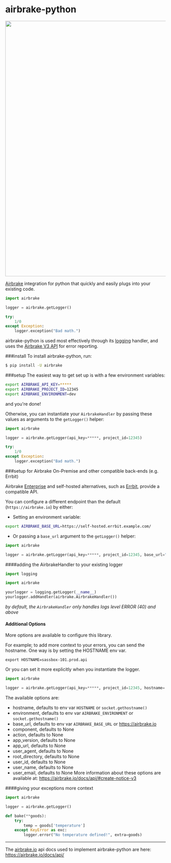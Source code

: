 airbrake-python
===============

<img src="http://f.cl.ly/items/3Z1A202C1U2j3E1O1N0n/python%2009.19.32.jpg" width=800px>

[Airbrake](https://airbrake.io/) integration for python that quickly and easily plugs into your existing code.

```python
import airbrake

logger = airbrake.getLogger()

try:
    1/0
except Exception:
    logger.exception("Bad math.")

```
airbrake-python is used most effectively through its [logging](http://docs.python.org/2/library/logging.html) handler, and uses the [Airbrake V3 API](https://airbrake.io/docs/api/) for error reporting.

###install
To install airbrake-python, run:
```bash
$ pip install -U airbrake
```

###setup
The easiest way to get set up is with a few environment variables:
```bash
export AIRBRAKE_API_KEY=*****
export AIRBRAKE_PROJECT_ID=12345
export AIRBRAKE_ENVIRONMENT=dev
```
and you're done!  


Otherwise, you can instantiate your `AirbrakeHandler` by passing these values as arguments to the `getLogger()` helper:
```python
import airbrake

logger = airbrake.getLogger(api_key=*****, project_id=12345)

try:
    1/0
except Exception:
    logger.exception("Bad math.")
```

###setup for Airbrake On-Premise and other compatible back-ends (e.g. Errbit)

Airbrake [Enterprise](https://airbrake.io/enterprise) and self-hosted alternatives, such as [Errbit](https://github.com/errbit/errbit), provide a compatible API.

You can configure a different endpoint than the default (`https://airbrake.io`) by either:

 * Setting an environment variable:
 
```bash
export AIRBRAKE_BASE_URL=https://self-hosted.errbit.example.com/
```

 * Or passing a `base_url` argument to the `getLogger()` helper:

```python
import airbrake

logger = airbrake.getLogger(api_key=*****, project_id=12345, base_url="https://self-hosted.errbit.example.com/")
```

####adding the AirbrakeHandler to your existing logger
```python
import logging

import airbrake

yourlogger = logging.getLogger(__name__)
yourlogger.addHandler(airbrake.AirbrakeHandler())
```
_by default, the `AirbrakeHandler` only handles logs level ERROR (40) and above_

#### Additional Options
More options are available to configure this library. 

For example; to add more context to your errors, you can send the hostname. One way is by setting the HOSTNAME env var.
```
export HOSTNAME=sassbox-101.prod.api
```
Or you can set it more explicitly when you instantiate the logger.
```python
import airbrake

logger = airbrake.getLogger(api_key=*****, project_id=12345, hostname='sassbox-101.prod.api')
```

The available options are:
- hostname, defaults to env var `HOSTNAME` or `socket.gethostname()`
- environment, defaults to env var `AIRBRAKE_ENVIRONMENT` or `socket.gethostname()`
- base_url, defaults to env var `AIRBRAKE_BASE_URL` or https://airbrake.io
- component, defaults to None
- action, defaults to None
- app_version, defaults to None
- app_url, defaults to None
- user_agent, defaults to None
- root_directory, defaults to None
- user_id, defaults to None
- user_name, defaults to None
- user_email, defaults to None
More information about these options are available at: https://airbrake.io/docs/api/#create-notice-v3

####giving your exceptions more context
```python
import airbrake

logger = airbrake.getLogger()

def bake(**goods):
    try:
        temp = goods['temperature']
    except KeyError as exc:
        logger.error("No temperature defined!", extra=goods)
```

-----------------

The [airbrake.io](https://airbrake.io/) api docs used to implement airbrake-python are here:
https://airbrake.io/docs/api/
